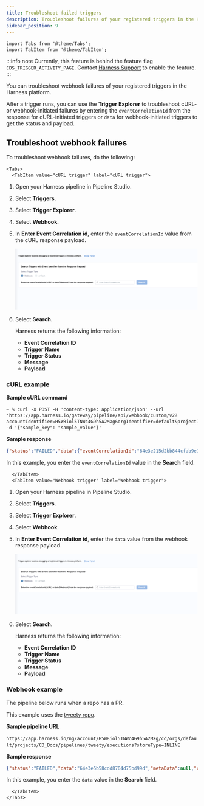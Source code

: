 ```yaml
---
title: Troubleshoot failed triggers
description: Troubleshoot failures of your registered triggers in the Harness platform.
sidebar_position: 9
---
```

```mdx-code-block
import Tabs from '@theme/Tabs';
import TabItem from '@theme/TabItem';
```

:::info note
Currently, this feature is behind the feature flag `CDS_TRIGGER_ACTIVITY_PAGE`. Contact [Harness Support](mailto:support@harness.io) to enable the feature.
:::

You can troubleshoot webhook failures of your registered triggers in the Harness platform.

After a trigger runs, you can use the **Trigger Explorer** to troubleshoot cURL- or webhook-initiated failures by entering the `eventCorrelationId` from the response for cURL-initiated triggers or `data` for webhook-initiated triggers to get the status and payload.

## Troubleshoot webhook failures

To troubleshoot webhook failures, do the following:

```mdx-code-block
<Tabs>
  <TabItem value="cURL trigger" label="cURL trigger">
```

1. Open your Harness pipeline in Pipeline Studio.
2. Select **Triggers**.
3. Select **Trigger Explorer**.
4. Select **Webhook**.
5. In **Enter Event Correlation id**, enter the `eventCorrelationId` value from the cURL response payload.

   ![](./static/trigger-explorer.png)

6. Select **Search**.

   Harness returns the following information:

   - **Event Correlation ID**
   - **Trigger Name**
   - **Trigger Status**
   - **Message**
   - **Payload**

### cURL example

**Sample cURL command**

```shell
~ % curl -X POST -H 'content-type: application/json' --url 'https://app.harness.io/gateway/pipeline/api/webhook/custom/v2?accountIdentifier=H5W8iol5TNWc4G9h5A2MXg&orgIdentifier=default&projectIdentifier=CD_Docs&pipelineIdentifier=tweety&triggerIdentifier=Custom' -d '{"sample_key": "sample_value"}'
```

**Sample response**

```json
{"status":"FAILED","data":{"eventCorrelationId":"64e3e215d2bb844cfab9e155","apiUrl":"https://app.harness.io/gateway/pipeline/api/webhook/triggerExecutionDetails/64e3e215d2bb844cfab9e155?accountIdentifier=H5W8iol5TNWc4G9h5A2MXg","uiUrl":"https://app.harness.io/ng/#/account/H5W8iol5TNWc4G9h5A2MXg/cd/orgs/default/projects/CD_Docs/deployments?pipelineIdentifier=tweety&page=0","uiSetupUrl":"https://app.harness.io/ng/#/account/H5W8iol5TNWc4G9h5A2MXg/cd/orgs/default"}}
```

In this example, you enter the `eventCorrelationId` value in the **Search** field.


```mdx-code-block
  </TabItem>
  <TabItem value="Webhook trigger" label="Webhook trigger">
```

1. Open your Harness pipeline in Pipeline Studio.
2. Select **Triggers**.
3. Select **Trigger Explorer**.
4. Select **Webhook**.
5. In **Enter Event Correlation id**, enter the `data` value from the webhook response payload.

   ![](./static/trigger-explorer.png)

6. Select **Search**.

   Harness returns the following information:

   - **Event Correlation ID**
   - **Trigger Name**
   - **Trigger Status**
   - **Message**
   - **Payload**

### Webhook example

The pipeline below runs when a repo has a PR.

This example uses the [tweety repo](https://github.com/michaelcretzman/linux_tweet_app).

**Sample pipeline URL**

`https://app.harness.io/ng/account/H5W8iol5TNWc4G9h5A2MXg/cd/orgs/default/projects/CD_Docs/pipelines/tweety/executions?storeType=INLINE`

**Sample response**

```json
{"status":"FAILED","data":"64e3e5b58cdd8704d75bd99d","metaData":null,"correlationId":"1a75bbef-862c-469e-b8ab-e06dd95e4999"}
```

In this example, you enter the `data` value in the **Search** field.

```mdx-code-block
  </TabItem>
</Tabs>
```